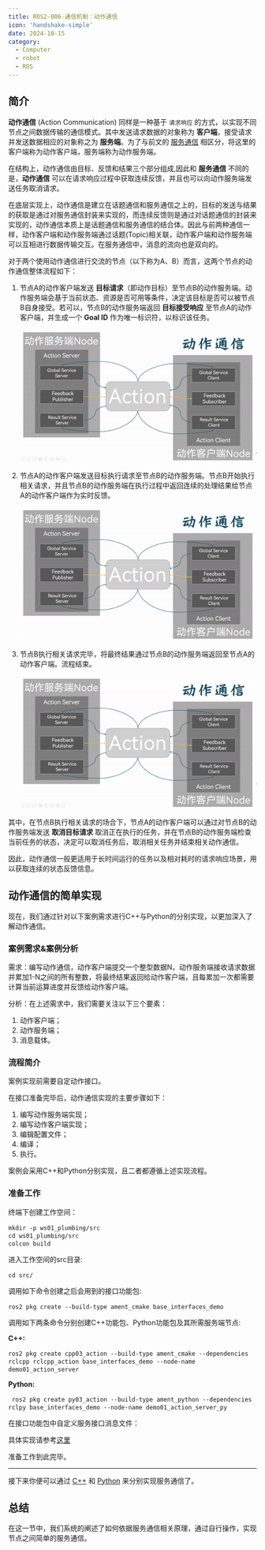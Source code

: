 ```yaml
---
title: ROS2-006-通信机制：动作通信 
icon: 'handshake-simple'
date: 2024-10-15
category:
  - Computer
  - robot
  - ROS
---
```


## 简介

**动作通信** (Action Communication) 同样是一种基于 `请求响应` 的方式，以实现不同节点之间数据传输的通信模式。其中发送请求数据的对象称为 **客户端**，接受请求并发送数据相应的对象称之为 **服务端**。为了与前文的 [服务通信](./2024_10_03.md) 相区分，将这里的客户端称为动作客户端，服务端称为动作服务端。

在结构上，动作通信由目标、反馈和结果三个部分组成,因此和 **服务通信** 不同的是，**动作通信** 可以在请求响应过程中获取连续反馈，并且也可以向动作服务端发送任务取消请求。

在底层实现上，动作通信是建立在话题通信和服务通信之上的，目标的发送与结果的获取是通过对服务通信封装来实现的，而连续反馈则是通过对话题通信的封装来实现的，动作通信本质上是话题通信和服务通信的结合体。因此与前两种通信一样，动作客户端和动作服务端通过话题(Topic)相关联，动作客户端和动作服务端可以互相进行数据传输交互。在服务通信中，消息的流向也是双向的。

对于两个使用动作通信进行交流的节点（以下称为A、B）而言，这两个节点的动作通信整体流程如下：

1. 节点A的动作客户端发送 **目标请求**（即动作目标）至节点B的动作服务端。动作服务端会基于当前状态、资源是否可用等条件，决定该目标是否可以被节点B自身接受。若可以，节点B的动作服务端返回 **目标接受响应** 至节点A的动作客户端，并生成一个 **Goal ID** 作为唯一标识符，以标识该任务。

    ![动作通信_过程一](./assets/Action_Communications_First.gif)

2. 节点A的动作客户端发送目标执行请求至节点B的动作服务端。节点B开始执行相关请求，并且节点B的动作服务端在执行过程中返回连续的处理结果给节点A的动作客户端作为实时反馈。

    ![动作通信_过程二](./assets/Action_Communications_Second.gif)

3. 节点B执行相关请求完毕，将最终结果通过节点B的动作服务端返回至节点A的动作客户端。流程结束。

    ![动作通信_过程三](./assets/Action_Communications_Third.gif)

其中，在节点B执行相关请求的场合下，节点A的动作客户端可以通过对节点B的动作服务端发送 **取消目标请求** 取消正在执行的任务，并在节点B的动作服务端检查当前任务的状态，决定可以取消任务后，取消相关任务并结束相关动作通信。

因此，动作通信一般更适用于长时间运行的任务以及相对耗时的请求响应场景，用以获取连续的状态反馈信息。

## 动作通信的简单实现

现在，我们通过针对以下案例需求进行C++与Python的分别实现，以更加深入了解动作通信。

### 案例需求&案例分析

需求：编写动作通信，动作客户端提交一个整型数据N，动作服务端接收请求数据并累加1-N之间的所有整数，将最终结果返回给动作客户端，且每累加一次都需要计算当前运算进度并反馈给动作客户端。

分析：在上述需求中，我们需要关注以下三个要素：

1. 动作客户端；
2. 动作服务端；
3. 消息载体。

### 流程简介

案例实现前需要自定动作接口。

在接口准备完毕后，动作通信实现的主要步骤如下：

1. 编写动作服务端实现；
2. 编写动作客户端实现；
3. 编辑配置文件；
4. 编译；
5. 执行。

案例会采用C++和Python分别实现，且二者都遵循上述实现流程。

### 准备工作

终端下创建工作空间：

```shell
mkdir -p ws01_plumbing/src
cd ws01_plumbing/src
colcon build
```

进入工作空间的src目录:

```shell
cd src/
```

调用如下命令创建之后会用到的接口功能包:

```shell
ros2 pkg create --build-type ament_cmake base_interfaces_demo

```

调用如下两条命令分别创建C++功能包、Python功能包及其所需服务端节点:

**C++:**

```shell
ros2 pkg create cpp03_action --build-type ament_cmake --dependencies rclcpp rclcpp_action base_interfaces_demo --node-name demo01_action_server
```

**Python:**

```shell
 ros2 pkg create py03_action --build-type ament_python --dependencies rclpy base_interfaces_demo --node-name demo01_action_server_py
```

在接口功能包中自定义服务接口消息文件：

具体实现请参考[这里](./2024_10_15_002.md)

准备工作到此完毕。

---

接下来你便可以通过 [C++](./2024_10_15_003.md) 和 [Python](./2024_10_15_004.md) 来分别实现服务通信了。

## 总结

在这一节中，我们系统的阐述了如何依据服务通信相关原理，通过自行操作，实现节点之间简单的服务通信。
